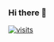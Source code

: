 ### Hi there 👋


[![visits](https://hits.seeyoufarm.com/api/count/incr/badge.svg?url=https%3A%2F%2Fgithub.com%2FGodkimchiy&count_bg=%2344E5E0&title_bg=%23D51A1A&icon=github.svg&icon_color=%23FDFDFD&title=visits&edge_flat=false)](https://hits.seeyoufarm.com)


<!--
깃헙 꾸미기 참고 : https://davinci-ai.tistory.com/50

**Godkimchiy/Godkimchiy** is a ✨ _special_ ✨ repository because its `README.md` (this file) appears on your GitHub profile.

Here are some ideas to get you started:

- 🔭 I’m currently working on ...
- 🌱 I’m currently learning ...
- 👯 I’m looking to collaborate on ...
- 🤔 I’m looking for help with ...
- 💬 Ask me about ...
- 📫 How to reach me: ...
- 😄 Pronouns: ...
- ⚡ Fun fact: ...
-->
